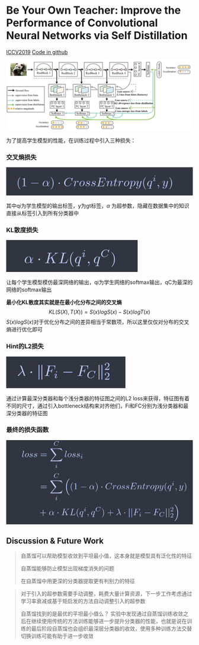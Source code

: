 # Be Your Own Teacher: Improve the Performance of Convolutional Neural Networks via Self Distillation

[ICCV2019](https://openaccess.thecvf.com/content_ICCV_2019/html/Zhang_Be_Your_Own_Teacher_Improve_the_Performance_of_Convolutional_Neural_ICCV_2019_paper.html)	[Code in github](https://github.com/ArchipLab-LinfengZhang/pytorch-self-distillation-final)

![image-20240304110035796](./imgs/image-20240304110035796.png)

为了提高学生模型的性能，在训练过程中引入三种损失：

### 交叉熵损失

![image-20240304110320309](./imgs/image-20240304110320309.png)

其中qi为学生模型的输出标签，y为gt标签，$\alpha$ 为超参数，隐藏在数据集中的知识直接从标签引入到所有分类器中

### KL散度损失

![image-20240304110557807](./imgs/image-20240304110557807.png)

让每个学生模型模仿最深网络的输出，qi为学生网络的softmax输出，qC为最深的网络的softmax输出

**最小化KL散度其实就是在最小化分布之间的交叉熵**
$$
KL(S(X), T(X)) = S(x)logS(x) - S(x)logT(x)
$$
$S(x)logS(x)$对于优化分布之间的差异相当于常数项，所以这里仅仅对分布的交叉熵进行优化即可

### Hint的L2损失

![image-20240304110735334](./imgs/image-20240304110735334.png)

通过计算最深分类器和每个浅分类器的特征图之间的L2 loss来获得，特征图有着不同的尺寸，通过引入bottleneck结构来对齐他们，Fi和FC分别为浅分类器和最深分类器的特征图

### 最终的损失函数

![image-20240304111013605](./imgs/image-20240304111013605.png)



## Discussion & Future Work

> 自蒸馏可以帮助模型收敛到平坦最小值，这本身就是模型具有泛化性的特征
>
> 自蒸馏能够防止模型出现梯度消失的问题
>
> 在自蒸馏中用更深的分类器提取更有判别力的特征

> 对于引入的超参数需要手动调整，耗费大量计算资源，下一步工作考虑通过学习率衰减或基于矩启发的方法自动调整引入的超参数
>
> 自蒸馏找到的是最优的平坦最小值么？ 实验中发现通过自蒸馏训练收敛之后在继续使用传统的方法训练能够进一步提升分类器的性能，也就是说在训练的最后阶段自蒸馏也会组织最深层分类器的收敛，使用多种训练方法交替切换训练可能有助于进一步收敛